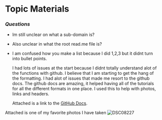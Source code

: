 # **Topic Materials**
### *Questions*

- Im still unclear on what a sub-domain is?

* Also unclear in what the root read.me file is?

+ I am confused how you make a list because I did 1,2,3 but it didnt turn into bullet points.

  I had lots of issues at the start because I didnt totally understand alot of the functions with github. I believe that I am starting to get the hang of the formatting. I had alot of issues that made me resort to the github docs. The github docs are amazing, it helped having all of the tutorials for all the different formats in one place. I used this to help with photos, links and headers.

  Attached is a link to the [GitHub Docs](https://docs.github.com/en/get-started/writing-on-github/getting-started-with-writing-and-formatting-on-github/basic-writing-and-formatting-syntax).

Attached is one of my favorite photos I have taken
![DSC08227](https://github.com/user-attachments/assets/af440864-c06c-409b-ab70-78b832fdf69d)
